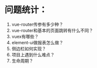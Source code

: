 # 问题统计：
1. vue-router传参有多少种？
2. vue-router和基本的页面跳转有什么不同？
3. vuex有哪些？
4. element-ui做报表怎么做？
5. 侧边栏如何实现？
6. 项目上遇到什么难点？
7. 生命周期？